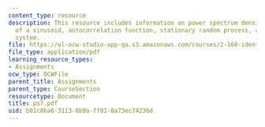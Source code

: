 ```yaml
---
content_type: resource
description: This resource includes information on power spectrum density function
  of a sinusoid, autocorrelation function, stationary random process, and cardiovascular
  system.
file: https://ol-ocw-studio-app-qa.s3.amazonaws.com/courses/2-160-identification-estimation-and-learning-spring-2006/b01c8ba631138b9aff018a73ec74236d_ps7.pdf
file_type: application/pdf
learning_resource_types:
- Assignments
ocw_type: OCWFile
parent_title: Assignments
parent_type: CourseSection
resourcetype: Document
title: ps7.pdf
uid: b01c8ba6-3113-8b9a-ff01-8a73ec74236d
---
```

